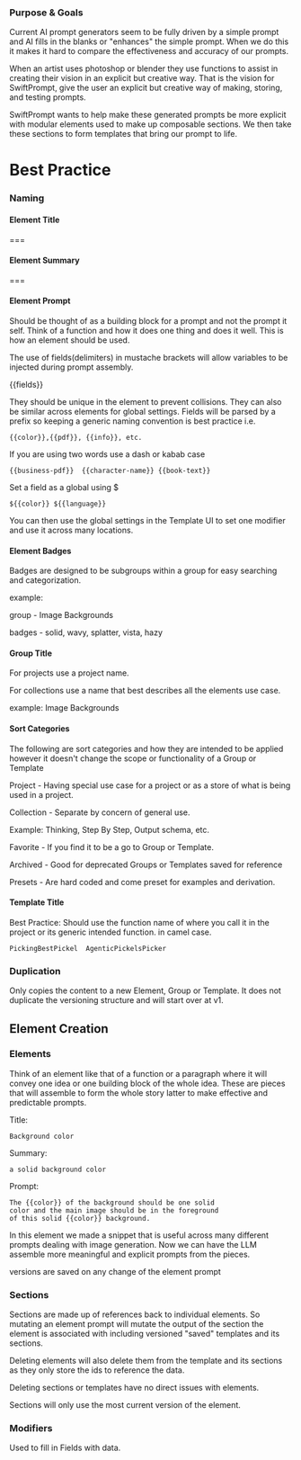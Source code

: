 ### Purpose & Goals

Current AI prompt generators seem to be fully driven by a simple prompt and AI fills in the blanks or "enhances" the simple prompt. When we do this it makes it hard to compare the effectiveness and accuracy of our prompts.

When an artist uses photoshop or blender they use functions to assist in creating their vision in an explicit but creative way. That is the vision for SwiftPrompt, give the user an explicit but creative way of making, storing, and testing prompts.

SwiftPrompt wants to help make these generated prompts be more explicit with modular elements used to make up composable sections. We then take these sections to form templates that bring our prompt to life.

# Best Practice

### Naming

#### Element Title

===

#### Element Summary

===

#### Element Prompt

Should be thought of as a building block for a prompt and not the prompt it self. Think of a function and how it does one thing and does it well. This is how an element should be used.

The use of fields(delimiters) in mustache brackets will allow variables to be injected during prompt assembly.

{{fields}}

They should be unique in the element to prevent collisions. They can also be similar across elements for global settings. Fields will be parsed by a prefix so keeping a generic naming convention is best practice i.e.

```
{{color}},{{pdf}}, {{info}}, etc.
```

If you are using two words use a dash or kabab case

```
{{business-pdf}}  {{character-name}} {{book-text}}
```

Set a field as a global using $

```
${{color}} ${{language}}
```

You can then use the global settings in the Template UI to set one modifier and use it across many locations.

#### Element Badges

Badges are designed to be subgroups within a group for easy searching and categorization.

example:

group - Image Backgrounds

badges - solid, wavy, splatter, vista, hazy

#### Group Title

For projects use a project name.

For collections use a name that best describes all the elements use case.

example: Image Backgrounds

#### Sort Categories

The following are sort categories and how they are intended to be applied however it doesn't change the scope or functionality of a Group or Template

Project - Having special use case for a project or as a store of what is being used in a project.

Collection - Separate by concern of general use.

Example: Thinking, Step By Step, Output schema, etc.

Favorite - If you find it to be a go to Group or Template.

Archived - Good for deprecated Groups or Templates saved for reference

Presets - Are hard coded and come preset for examples and derivation.

#### Template Title

Best Practice: Should use the function name of where you call it in the project or its generic intended function. in camel case.

```
PickingBestPickel  AgenticPickelsPicker
```

### Duplication

Only copies the content to a new Element, Group or Template. It does not duplicate the versioning structure and will start over at v1.

## Element Creation

### Elements

Think of an element like that of a function or a paragraph where it will convey one idea or one building block of the whole idea. These are pieces that will assemble to form the whole story latter to make effective and predictable prompts.

Title:

```
Background color
```

Summary:

```
a solid background color
```

Prompt:

```
The {{color}} of the background should be one solid
color and the main image should be in the foreground
of this solid {{color}} background.
```

In this element we made a snippet that is useful across many different prompts dealing with image generation. Now we can have the LLM assemble more meaningful and explicit prompts from the pieces.

versions are saved on any change of the element prompt

### Sections

Sections are made up of references back to individual elements. So mutating an element prompt will mutate the output of the section the element is associated with including versioned "saved" templates and its sections.

Deleting elements will also delete them from the template and its sections as they only store the ids to reference the data.

Deleting sections or templates have no direct issues with elements.

Sections will only use the most current version of the element.

### Modifiers

Used to fill in Fields with data.
